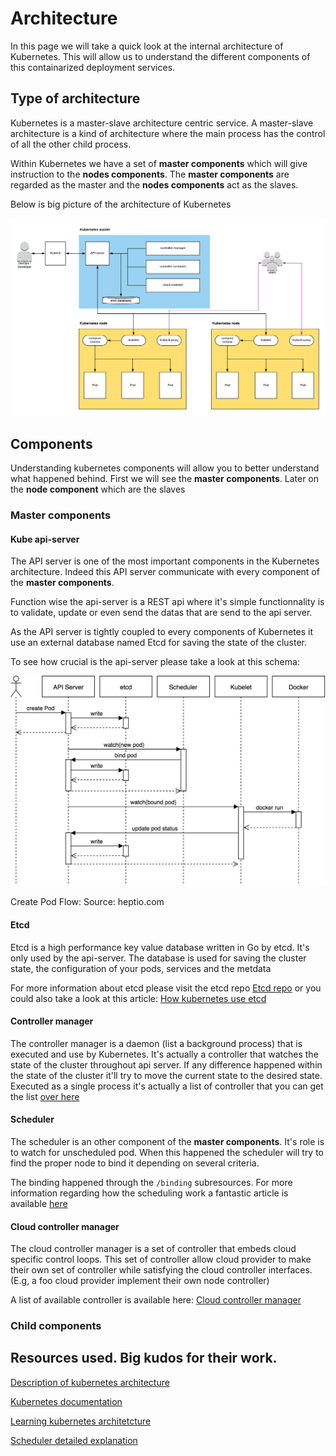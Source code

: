 # Architecture

In this page we will take a quick look at the internal architecture of Kubernetes. This will allow us to understand the different components of this containarized deployment services.

## Type of architecture

Kubernetes is a master-slave architecture centric service. A master-slave architecture is a kind of architecture where the main process has the control of all the other child process.

Within Kubernetes we have a set of **master components** which will give instruction to the **nodes components**. The **master components** are regarded as the master and the **nodes components** act as the slaves.

Below is big picture of the architecture of Kubernetes

![Kubernetes architecture](../img/architecture.png)

## Components

Understanding kubernetes components will allow you to better understand what happened behind. First we will see the **master components**. Later on the **node component** which are the slaves

### Master components

#### Kube api-server

The API server is one of the most important components in the Kubernetes architecture. Indeed this API server communicate with every component of the **master components**.

Function wise the api-server is a REST api where it's simple functionnality is to validate, update or even send the datas that are send to the api server.

As the API server is tightly coupled to every components of Kubernetes it use an external database named Etcd for saving the state of the cluster.

To see how crucial is the api-server please take a look at this schema:

![pod flow](../img/pod_flow.png)

Create Pod Flow: Source: heptio.com

#### Etcd

Etcd is a high performance key value database written in Go by etcd. It's only used by the api-server. The database is used for saving the cluster state, the configuration of your pods, services and the metdata 

For more information about etcd please visit the etcd repo [Etcd repo](https://github.com/etcd-io/etcd) or you could also take a look at this article: [How kubernetes use etcd](https://matthewpalmer.net/kubernetes-app-developer/articles/how-does-kubernetes-use-etcd.html)

#### Controller manager

The controller manager is a daemon (list a background process) that is executed and use by Kubernetes. It's actually a controller that watches the state of the cluster throughout api server. If any difference happened within the state of the cluster it'll try to move the current state to the desired state. Executed as a single process it's actually a list of controller that you can get the list [over here](https://github.com/kubernetes/kubernetes/blob/7c75723867e9e431da323b8cc410bab928cada17/cmd/kube-controller-manager/app/controllermanager.go#L330)

#### Scheduler

The scheduler is an other component of the **master components**. It's role is to watch for unscheduled pod. When this happened the scheduler will try to find the proper node to bind it depending on several criteria.

The binding happened through the ```/binding``` subresources. For more information regarding how the scheduling work a fantastic article is available [here](https://kublr.com/blog/implementing-advanced-scheduling-techniques-with-kubernetes/)

#### Cloud controller manager

The cloud controller manager is a set of controller that embeds cloud specific control loops. This set of controller allow cloud provider to make their own set of controller while satisfying the cloud controller interfaces. (E.g, a foo cloud provider implement their own node controller)

A list of available controller is available here: [Cloud controller manager](https://github.com/kubernetes/kubernetes/blob/6671d2556f1af67e703c329b1186896d7c6f9f4d/cmd/cloud-controller-manager/app/controllermanager.go#L270)

### Child components

## Resources used. Big kudos for their work.

[Description of kubernetes architecture](https://elastisys.com/wp-content/uploads/2018/01/kubernetes-ha-setup.pdf?x83281)

[Kubernetes documentation](https://kubernetes.io/docs/concepts/overview/components/)

[Learning kubernetes architetcture](https://medium.com/jorgeacetozi/kubernetes-master-components-etcd-api-server-controller-manager-and-scheduler-3a0179fc8186)

[Scheduler detailed explanation](https://kublr.com/blog/implementing-advanced-scheduling-techniques-with-kubernetes/)





